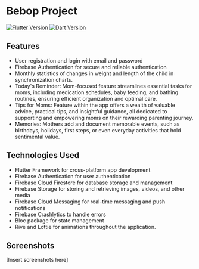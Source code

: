 # Bebop Project

[![Flutter Version](https://img.shields.io/badge/Flutter-v3.10.0-blue)](https://flutter.dev/)
[![Dart Version](https://img.shields.io/badge/Dart-v3.0.0-blue)](https://dart.dev/)

## Features

- User registration and login with email and password
- Firebase Authentication for secure and reliable authentication
- Monthly statistics of changes in weight and length of the child in synchronization charts.
- Today's Reminder: Mom-focused feature streamlines essential tasks for moms, including medication schedules, baby feeding, and bathing routines, ensuring efficient organization and optimal care.
- Tips for Moms: Feature within the app offers a wealth of valuable advice, practical tips, and insightful guidance, all dedicated to supporting and empowering moms on their rewarding parenting journey.
- Memories: Mothers add and document memorable events, such as birthdays, holidays, first steps, or even everyday activities that hold sentimental value.


## Technologies Used

- Flutter Framework for cross-platform app development
- Firebase Authentication for user authentication
- Firebase Cloud Firestore for database storage and management
- Firebase Storage for storing and retrieving images, videos, and other media
- Firebase Cloud Messaging for real-time messaging and push notifications
- Firebase Crashlytics to handle errors
- Bloc package for state management
- Rive and Lottie for animations throughout the application.

## Screenshots
[Insert screenshots here]
